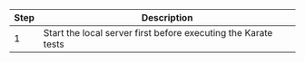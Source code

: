 | **Step** | **Description** |
| --- | --- |
| 1 | Start the local server first before executing the Karate tests
